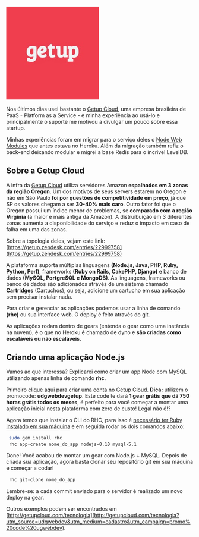 [![Getup Cloud](../images/getup-cloud.jpg "Getup Cloud")](http://getupcloud.com/?utm_source=udgwebdev&utm_medium=cadastro&utm_campaign=promo%20code%20ugwebdev "Getup Cloud") 

Nos últimos dias usei bastante o [Getup Cloud](http://getupcloud.com/?utm_source=udgwebdev&utm_medium=cadastro&utm_campaign=promo%20code%20ugwebdev "Getup Cloud"), uma empresa brasileira de PaaS - Platform as a Service - e minha experiência ao usá-lo e principalmente o suporte me motivou a divulgar um pouco sobre essa startup.

Minhas experiências foram em migrar para o serviço deles o [Node Web Modules](http://nodewebmodules-webapp.getup.io) que antes estava no Heroku. Além da migração também refiz o back-end deixando modular e migrei a base Redis para o incrível LevelDB.

## Sobre a Getup Cloud

A infra da [Getup Cloud](http://getupcloud.com/?utm_source=udgwebdev&utm_medium=cadastro&utm_campaign=promo%20code%20ugwebdev "Getup Cloud") utiliza servidores Amazon **espalhados em 3 zonas da região Oregon**. Um dos motivos de seus servers estarem no Oregon e não em São Paulo **foi por questões de competitividade em preço**, já que SP os valores chegam a ser **30-40% mais caro**. Outro fator foi que o Oregon possui um índice menor de problemas, se **comparado com a região Virginia** (a maior e mais antiga da Amazon). A distruibuição em 3 diferentes zonas aumenta a disponibilidade do serviço e reduz o impacto em caso de falha em uma das zonas.

Sobre a topologia deles, vejam este link: [https://getup.zendesk.com/entries/22999758](https://getup.zendesk.com/entries/22999758)

A plataforma suporta múltiplas linguagens **(Node.js, Java, PHP, Ruby, Python, Perl)**, frameworks **(Ruby on Rails, CakePHP, Django)** e banco de dados **(MySQL, PortgreSQL e MongoDB)**. As linguagens, frameworks ou banco de dados são adicionados através de um sistema chamado **Cartridges** (Cartuchos), ou seja, adicione um cartucho em sua aplicação sem precisar instalar nada.

Para criar e gerenciar as aplicações podemos usar a linha de comando **(rhc)** ou sua interface web. O deploy é feito através do git.

As aplicações rodam dentro de gears (entenda o gear como uma instância na nuvem), é o que no Heroku é chamado de dyno e **são criadas como escaláveis ou não escaláveis**.

## Criando uma aplicação Node.js

Vamos ao que interessa? Explicarei como criar um app Node com MySQL utilizando apenas linha de comando **rhc**.

Primeiro [clique aqui para criar uma conta no Getup Cloud.](http://getupcloud.com/tecnologia/#/sign-up?utm_source=udgwebdev&utm_medium=cadastro&utm_campaign=promo%20code%20ugwebdev "clique aqui para criar uma conta no Getup Cloud")
**Dica:** utilizem o promocode: **udgwebdevgetup**. Este code te dará **1 gear grátis que dá 750 horas grátis todos os meses**, é perfeito para você começar a montar uma aplicação inicial nesta plataforma com zero de custo! Legal não é!?

Agora temos que instalar o CLI do RHC, para isso é [necessário ter Ruby instalado em sua máquina](https://www.ruby-lang.org/en/downloads "Clique aqui para baixar a linguagem Ruby!") e em seguida rodar os dois comandos abaixo:

``` bash
 sudo gem install rhc
 rhc app-create nome_do_app nodejs-0.10 mysql-5.1
``` 

Done! Você acabou de montar um gear com Node.js + MySQL.
Depois de criada sua aplicação, agora basta clonar seu repositório git em sua máquina e começar a codar!

``` bash
 rhc git-clone nome_do_app
``` 

Lembre-se: a cada commit enviado para o servidor é realizado um novo deploy na gear.

Outros exemplos podem ser encontrados em [http://getupcloud.com/tecnologia](http://getupcloud.com/tecnologia?utm_source=udgwebdev&utm_medium=cadastro&utm_campaign=promo%20code%20ugwebdev).